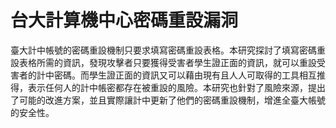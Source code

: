 # 台大計算機中心密碼重設漏洞

臺大計中帳號的密碼重設機制只要求填寫密碼重設表格。本研究探討了填寫密碼重設表格所需的資訊，發現攻擊者只要獲得受害者學生證正面的資訊，就可以重設受害者的計中密碼。而學生證正面的資訊又可以藉由現有且人人可取得的工具相互推得，表示任何人的計中帳密都存在被重設的風險。本研究也針對了風險來源，提出了可能的改進方案，並且實際讓計中更新了他們的密碼重設機制，增進全臺大帳號的安全性。
